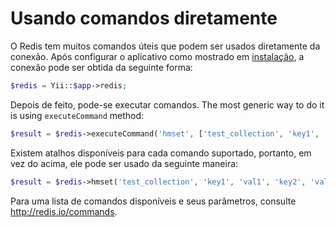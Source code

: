 Usando comandos diretamente
=======================

O Redis tem muitos comandos úteis que podem ser usados diretamente da conexão. Após configurar o aplicativo como
mostrado em [instalação](installation.md), a conexão pode ser obtida da seguinte forma:

```php
$redis = Yii::$app->redis;
```

Depois de feito, pode-se executar comandos. The most generic way to do it is using `executeCommand` method:

```php
$result = $redis->executeCommand('hmset', ['test_collection', 'key1', 'val1', 'key2', 'val2']);
```

Existem atalhos disponíveis para cada comando suportado, portanto, em vez do acima, ele pode ser usado da seguinte maneira:

```php
$result = $redis->hmset('test_collection', 'key1', 'val1', 'key2', 'val2');
```

Para uma lista de comandos disponíveis e seus parâmetros, consulte <http://redis.io/commands>.
